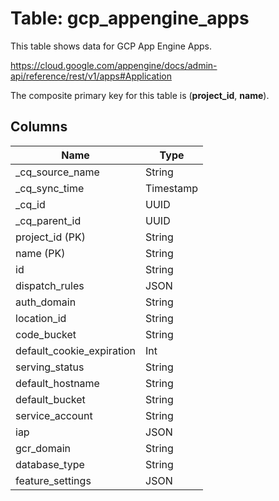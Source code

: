 # Table: gcp_appengine_apps

This table shows data for GCP App Engine Apps.

https://cloud.google.com/appengine/docs/admin-api/reference/rest/v1/apps#Application

The composite primary key for this table is (**project_id**, **name**).

## Columns

| Name          | Type          |
| ------------- | ------------- |
|_cq_source_name|String|
|_cq_sync_time|Timestamp|
|_cq_id|UUID|
|_cq_parent_id|UUID|
|project_id (PK)|String|
|name (PK)|String|
|id|String|
|dispatch_rules|JSON|
|auth_domain|String|
|location_id|String|
|code_bucket|String|
|default_cookie_expiration|Int|
|serving_status|String|
|default_hostname|String|
|default_bucket|String|
|service_account|String|
|iap|JSON|
|gcr_domain|String|
|database_type|String|
|feature_settings|JSON|